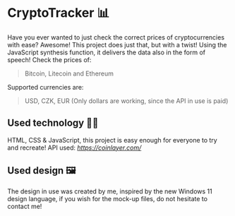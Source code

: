 # CryptoTracker 📊
Have you ever wanted to just check the correct prices of cryptocurrencies with ease? Awesome! This project does just that, but with a twist! Using the JavaScript synthesis function, it delivers the data also in the form of speech!
Check the prices of:
> Bitcoin, Litecoin and Ethereum

Supported currencies are:
> USD, CZK, EUR (Only dollars are working, since the API in use is paid)

## Used technology 🧑‍💻
HTML, CSS & JavaScript, this project is easy enough for everyone to try and recreate!
API used: *https://coinlayer.com/*
## Used design 🖼️
The design in use was created by me, inspired by the new Windows 11 design language, if you wish for the mock-up files, do not hesitate to contact me!
